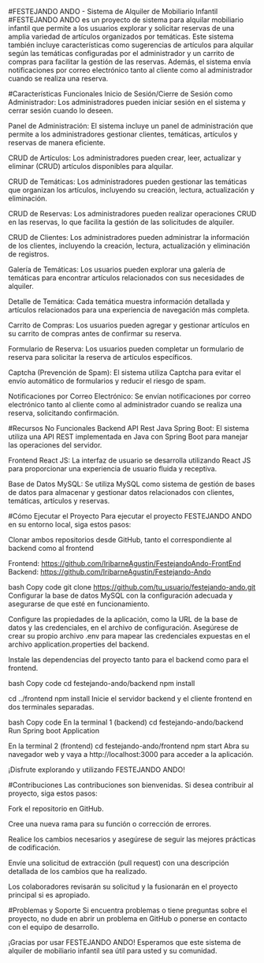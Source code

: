 #FESTEJANDO ANDO - Sistema de Alquiler de Mobiliario Infantil
#FESTEJANDO ANDO es un proyecto de sistema para alquilar mobiliario infantil que permite a los usuarios explorar y solicitar reservas de una amplia variedad de artículos organizados por temáticas. Este sistema también incluye características como sugerencias de artículos para alquilar según las temáticas configuradas por el administrador y un carrito de compras para facilitar la gestión de las reservas. Además, el sistema envía notificaciones por correo electrónico tanto al cliente como al administrador cuando se realiza una reserva.

#Características Funcionales
Inicio de Sesión/Cierre de Sesión como Administrador: Los administradores pueden iniciar sesión en el sistema y cerrar sesión cuando lo deseen.

Panel de Administración: El sistema incluye un panel de administración que permite a los administradores gestionar clientes, temáticas, artículos y reservas de manera eficiente.

CRUD de Artículos: Los administradores pueden crear, leer, actualizar y eliminar (CRUD) artículos disponibles para alquilar.

CRUD de Temáticas: Los administradores pueden gestionar las temáticas que organizan los artículos, incluyendo su creación, lectura, actualización y eliminación.

CRUD de Reservas: Los administradores pueden realizar operaciones CRUD en las reservas, lo que facilita la gestión de las solicitudes de alquiler.

CRUD de Clientes: Los administradores pueden administrar la información de los clientes, incluyendo la creación, lectura, actualización y eliminación de registros.

Galería de Temáticas: Los usuarios pueden explorar una galería de temáticas para encontrar artículos relacionados con sus necesidades de alquiler.

Detalle de Temática: Cada temática muestra información detallada y artículos relacionados para una experiencia de navegación más completa.

Carrito de Compras: Los usuarios pueden agregar y gestionar artículos en su carrito de compras antes de confirmar su reserva.

Formulario de Reserva: Los usuarios pueden completar un formulario de reserva para solicitar la reserva de artículos específicos.

Captcha (Prevención de Spam): El sistema utiliza Captcha para evitar el envío automático de formularios y reducir el riesgo de spam.

Notificaciones por Correo Electrónico: Se envían notificaciones por correo electrónico tanto al cliente como al administrador cuando se realiza una reserva, solicitando confirmación.

#Recursos No Funcionales
Backend API Rest Java Spring Boot: El sistema utiliza una API REST implementada en Java con Spring Boot para manejar las operaciones del servidor.

Frontend React JS: La interfaz de usuario se desarrolla utilizando React JS para proporcionar una experiencia de usuario fluida y receptiva.

Base de Datos MySQL: Se utiliza MySQL como sistema de gestión de bases de datos para almacenar y gestionar datos relacionados con clientes, temáticas, artículos y reservas.

#Cómo Ejecutar el Proyecto
Para ejecutar el proyecto FESTEJANDO ANDO en su entorno local, siga estos pasos:

Clonar ambos repositorios desde GitHub, tanto el correspondiente al backend como al frontend

Frontend: https://github.com/IribarneAgustin/FestejandoAndo-FrontEnd
Backend: https://github.com/IribarneAgustin/Festejando-Ando

bash
Copy code
git clone https://github.com/tu_usuario/festejando-ando.git
Configurar la base de datos MySQL con la configuración adecuada y asegurarse de que esté en funcionamiento.

Configure las propiedades de la aplicación, como la URL de la base de datos y las credenciales, en el archivo de configuración. 
Asegúrese de crear su propio archivo .env para mapear las credenciales expuestas en el archivo application.properties del backend.

Instale las dependencias del proyecto tanto para el backend como para el frontend.

bash
Copy code
cd festejando-ando/backend
npm install

cd ../frontend
npm install
Inicie el servidor backend y el cliente frontend en dos terminales separadas.

bash
Copy code
En la terminal 1 (backend)
cd festejando-ando/backend
Run Spring boot Application

En la terminal 2 (frontend)
cd festejando-ando/frontend
npm start
Abra su navegador web y vaya a http://localhost:3000 para acceder a la aplicación.

¡Disfrute explorando y utilizando FESTEJANDO ANDO!

#Contribuciones
Las contribuciones son bienvenidas. Si desea contribuir al proyecto, siga estos pasos:

Fork el repositorio en GitHub.

Cree una nueva rama para su función o corrección de errores.

Realice los cambios necesarios y asegúrese de seguir las mejores prácticas de codificación.

Envíe una solicitud de extracción (pull request) con una descripción detallada de los cambios que ha realizado.

Los colaboradores revisarán su solicitud y la fusionarán en el proyecto principal si es apropiado.

#Problemas y Soporte
Si encuentra problemas o tiene preguntas sobre el proyecto, no dude en abrir un problema en GitHub o ponerse en contacto con el equipo de desarrollo.

¡Gracias por usar FESTEJANDO ANDO! Esperamos que este sistema de alquiler de mobiliario infantil sea útil para usted y su comunidad.

